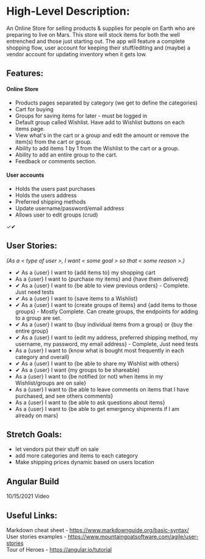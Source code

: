 # High-Level Description:
An Online Store for selling products & supplies for people on Earth who are preparing to live on Mars. This store will stock items for both the well entrenched and those just starting out. The app will feature a complete shopping flow, user account for keeping their stuff/editing and (maybe) a vendor account for updating inventory when it gets low.

## Features:
#### Online Store
* Products pages separated by category (we get to define the categories)
* Cart for buying
* Groups for saving items for later - must be logged in
* Default group called Wishlist. Have add to Wishlist buttons on each items page.
* View what's in the cart or a group and edit the amount or remove the item(s) from the cart or group.
* Ability to add items 1 by 1 from the Wishlist to the cart or a group.
* Ability to add an entire group to the cart.
* Feedback or comments section.
#### User accounts
* Holds the users past purchases
* Holds the users address
* Preferred shipping methods
* Update username/password/email address
* Allows user to edit groups (crud)

✓✔
## User Stories:
*(As a < type of user >, I want < some goal > so that < some reason >.)*
* ✔ As a {user} I want to {add items to} my shopping cart
* As a {user} I want to {purchase my items} and {have them delivered}
* ✔ As a {user} I want to {be able to view previous orders} - Complete. Just need tests
* ✔ As a {user} I want to {save items to a Wishlist}
* ✔ As a {user} I want to {create groups of items} and {add items to those groups} - Mostly Complete. Can create groups, the endpoints for adding to a group are set.
* ✔ As a {user} I want to {buy individual items from a group} or {buy the entire group}
* ✔ As a {user} I want to {edit my address, preferred shipping method, my username, my password, my email address} - Complete, Just need tests
* As a {user} I want to {know what is bought most frequently in each category and overall}
* ✔ As a {user} I want to {be able to share my Wishlist with others}
* ✔ As a {user} I want {my groups to be shareable}
* As a {user} I want to {be notified (or not) when items in my Wishlist/groups are on sale}
* As a {user} I want to {be able to leave comments on items that I have purchased, and see others comments}
* As a {user} I want to {be able to ask questions about items}
* As a {user} I want to {be able to get emergency shipments if I am already on mars}

## Stretch Goals:
* let vendors put their stuff on sale
* add more categories and items to each category
* Make shipping prices dynamic based on users location 

## Angular Build
  10/15/2021 Video

## Useful Links:
  Markdown cheat sheet - https://www.markdownguide.org/basic-syntax/  
  User stories examples - https://www.mountaingoatsoftware.com/agile/user-stories  
  Tour of Heroes - https://angular.io/tutorial
  
